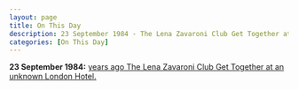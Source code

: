 ```yaml
---
layout: page
title: On This Day
description: 23 September 1984 - The Lena Zavaroni Club Get Together at an unknown London Hotel.
categories: [On This Day]
---
```


**23 September 1984:**
[<span id="age1"></span> years ago The Lena Zavaroni Club Get Together at an unknown London Hotel.](/personal%20appearances/1984/09/23/the-lena-zavaroni-club-get-together.html)

<!-- Script for calculating number of years ago -->
<script>
var dob = '19840923';
var year = Number(dob.substr(0, 4));
var month = Number(dob.substr(4, 2)) - 1;
var day = Number(dob.substr(6, 2));
var today = new Date();
var age1 = today.getFullYear() - year;
if (today.getMonth() < month || (today.getMonth() == month && today.getDate() < day)) {
age1--;
}
document.getElementById("age1").innerHTML=age1;
</script>
